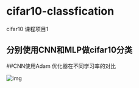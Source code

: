 # cifar10-classfication
cifar10 课程项目1

## 分别使用CNN和MLP做cifar10分类

##CNN使用Adam 优化器在不同学习率的对比

![img](URL "cifar10-classfication\training_loss_comparison.png")
